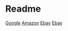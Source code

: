 # Readme
[Google](https://www.google.com/)
[Amazon](https://www.amazon.com)
[Ebay](https://www.ebay.com)
[Ebay](https://www.ebaggggggggggggggggy.com)